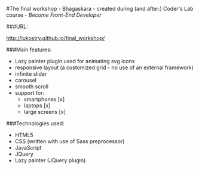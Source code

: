 #The final workshop - Bhagaskara - created during (and after:) Coder's Lab course - _Become Front-End Developer_

###URL:

http://lukostry.github.io/final_workshop/

###Main features:

- Lazy painter plugin used for animating svg icons
- responsive layout (a customized grid - no use of an external framework)
- infinite slider
- carousel
- smooth scroll
- support for:
  * smartphones [x]
  * laptops [x]
  * large screens [x]

###Technologies used:

- HTML5
- CSS (written with use of Sass preprocessor)
- JavaScript
- JQuery
- Lazy painter (JQuery plugin)
